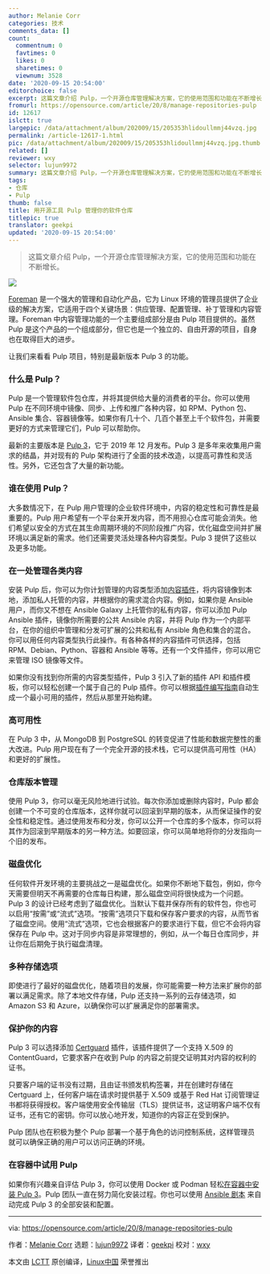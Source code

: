```yaml
---
author: Melanie Corr
categories: 技术
comments_data: []
count:
  commentnum: 0
  favtimes: 0
  likes: 0
  sharetimes: 0
  viewnum: 3528
date: '2020-09-15 20:54:00'
editorchoice: false
excerpt: 这篇文章介绍 Pulp，一个开源仓库管理解决方案，它的使用范围和功能在不断增长。
fromurl: https://opensource.com/article/20/8/manage-repositories-pulp
id: 12617
islctt: true
largepic: /data/attachment/album/202009/15/205353hlidoullmmj44vzq.jpg
permalink: /article-12617-1.html
pic: /data/attachment/album/202009/15/205353hlidoullmmj44vzq.jpg.thumb.jpg
related: []
reviewer: wxy
selector: lujun9972
summary: 这篇文章介绍 Pulp，一个开源仓库管理解决方案，它的使用范围和功能在不断增长。
tags:
- 仓库
- Pulp
thumb: false
title: 用开源工具 Pulp 管理你的软件仓库
titlepic: true
translator: geekpi
updated: '2020-09-15 20:54:00'
---
```



> 
> 这篇文章介绍 Pulp，一个开源仓库管理解决方案，它的使用范围和功能在不断增长。
> 
> 
> 


![](/data/attachment/album/202009/15/205353hlidoullmmj44vzq.jpg)


[Foreman](https://opensource.com/article/17/8/system-management-foreman) 是一个强大的管理和自动化产品，它为 Linux 环境的管理员提供了企业级的解决方案，它适用于四个关键场景：供应管理、配置管理、补丁管理和内容管理。Foreman 中内容管理功能的一个主要组成部分是由 Pulp 项目提供的。虽然 Pulp 是这个产品的一个组成部分，但它也是一个独立的、自由开源的项目，自身也在取得巨大的进步。


让我们来看看 Pulp 项目，特别是最新版本 Pulp 3 的功能。


### 什么是 Pulp？


Pulp 是一个管理软件包仓库，并将其提供给大量的消费者的平台。你可以使用 Pulp 在不同环境中镜像、同步、上传和推广各种内容，如 RPM、Python 包、Ansible 集合、容器镜像等。如果你有几十个、几百个甚至上千个软件包，并需要更好的方式来管理它们，Pulp 可以帮助你。


最新的主要版本是 [Pulp 3](https://pulpproject.org/about-pulp-3/)，它于 2019 年 12 月发布。Pulp 3 是多年来收集用户需求的结晶，并对现有的 Pulp 架构进行了全面的技术改造，以提高可靠性和灵活性。另外，它还包含了大量的新功能。


### 谁在使用 Pulp？


大多数情况下，在 Pulp 用户管理的企业软件环境中，内容的稳定性和可靠性是最重要的。Pulp 用户希望有一个平台来开发内容，而不用担心仓库可能会消失。他们希望以安全的方式在其生命周期环境的不同阶段推广内容，优化磁盘空间并扩展环境以满足新的需求。他们还需要灵活处理各种内容类型。Pulp 3 提供了这些以及更多功能。


### 在一处管理各类内容


安装 Pulp 后，你可以为你计划管理的内容类型添加[内容插件](https://pulpproject.org/content-plugins/)，将内容镜像到本地，添加私人托管的内容，并根据你的需求混合内容。例如，如果你是 Ansible 用户，而你又不想在 Ansible Galaxy 上托管你的私有内容，你可以添加 Pulp Ansible 插件，镜像你所需要的公共 Ansible 内容，并将 Pulp 作为一个内部平台，在你的组织中管理和分发可扩展的公共和私有 Ansible 角色和集合的混合。你可以用任何内容类型执行此操作。有各种各样的内容插件可供选择，包括 RPM、Debian、Python、容器和 Ansible 等等。还有一个文件插件，你可以用它来管理 ISO 镜像等文件。


如果你没有找到你所需的内容类型插件，Pulp 3 引入了新的插件 API 和插件模板，你可以轻松创建一个属于自己的 Pulp 插件。你可以根据[插件编写指南](https://docs.pulpproject.org/plugins/plugin-writer/index.html)自动生成一个最小可用的插件，然后从那里开始构建。


### 高可用性


在 Pulp 3 中，从 MongoDB 到 PostgreSQL 的转变促进了性能和数据完整性的重大改进。Pulp 用户现在有了一个完全开源的技术栈，它可以提供高可用性（HA）和更好的扩展性。


### 仓库版本管理


使用 Pulp 3，你可以毫无风险地进行试验。每次你添加或删除内容时，Pulp 都会创建一个不可变的仓库版本，这样你就可以回滚到早期的版本，从而保证操作的安全性和稳定性。通过使用发布和分发，你可以公开一个仓库的多个版本，你可以将其作为回滚到早期版本的另一种方法。如要回滚，你可以简单地将你的分发指向一个旧的发布。


### 磁盘优化


任何软件开发环境的主要挑战之一是磁盘优化。如果你不断地下载包，例如，你今天需要但明天不再需要的仓库每日构建，那么磁盘空间将很快成为一个问题。Pulp 3 的设计已经考虑到了磁盘优化。当默认下载并保存所有的软件包，你也可以启用“按需”或“流式”选项。“按需”选项只下载和保存客户要求的内容，从而节省了磁盘空间。使用“流式”选项，它也会根据客户的要求进行下载，但它不会将内容保存在 Pulp 中。这对于同步内容是非常理想的，例如，从一个每日仓库同步，并让你在后期免于执行磁盘清理。


### 多种存储选项


即使进行了最好的磁盘优化，随着项目的发展，你可能需要一种方法来扩展你的部署以满足需求。除了本地文件存储，Pulp 还支持一系列的云存储选项，如 Amazon S3 和 Azure，以确保你可以扩展满足你的部署需求。


### 保护你的内容


Pulp 3 可以选择添加 [Certguard](https://pulp-certguard.readthedocs.io/en/latest/) 插件，该插件提供了一个支持 X.509 的 ContentGuard，它要求客户在收到 Pulp 的内容之前提交证明其对内容的权利的证书。


只要客户端的证书没有过期，且由证书颁发机构签署，并在创建时存储在 Certguard 上，任何客户端在请求时提供基于 X.509 或基于 Red Hat 订阅管理证书都将获得授权。客户端使用安全传输层（TLS）提供证书，这证明客户端不仅有证书，还有它的密钥。你可以放心地开发，知道你的内容正在受到保护。


Pulp 团队也在积极为整个 Pulp 部署一个基于角色的访问控制系统，这样管理员就可以确保正确的用户可以访问正确的环境。


### 在容器中试用 Pulp


如果你有兴趣亲自评估 Pulp 3，你可以使用 Docker 或 Podman 轻松[在容器中安装 Pulp 3](https://pulpproject.org/pulp-in-one-container/)。Pulp 团队一直在努力简化安装过程。你也可以使用 [Ansible 剧本](https://pulp-installer.readthedocs.io/en/latest/) 来自动完成 Pulp 3 的全部安装和配置。




---


via: <https://opensource.com/article/20/8/manage-repositories-pulp>


作者：[Melanie Corr](https://opensource.com/users/melanie-corr) 选题：[lujun9972](https://github.com/lujun9972) 译者：[geekpi](https://github.com/geekpi) 校对：[wxy](https://github.com/wxy)


本文由 [LCTT](https://github.com/LCTT/TranslateProject) 原创编译，[Linux中国](https://linux.cn/) 荣誉推出